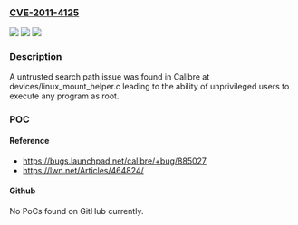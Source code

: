 ### [CVE-2011-4125](https://cve.mitre.org/cgi-bin/cvename.cgi?name=CVE-2011-4125)
![](https://img.shields.io/static/v1?label=Product&message=Calibre&color=blue)
![](https://img.shields.io/static/v1?label=Version&message=n%2Fa&color=blue)
![](https://img.shields.io/static/v1?label=Vulnerability&message=CWE-426&color=brighgreen)

### Description

A untrusted search path issue was found in Calibre at devices/linux_mount_helper.c leading to the ability of unprivileged users to execute any program as root.

### POC

#### Reference
- https://bugs.launchpad.net/calibre/+bug/885027
- https://lwn.net/Articles/464824/

#### Github
No PoCs found on GitHub currently.

